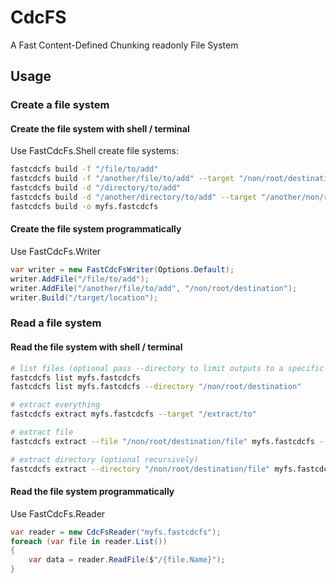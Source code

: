 # CdcFS

A Fast Content-Defined Chunking readonly File System

## Usage

### Create a file system

#### Create the file system with shell / terminal

Use FastCdcFs.Shell create file systems:

```bash
fastcdcfs build -f "/file/to/add"
fastcdcfs build -f "/another/file/to/add" --target "/non/root/destination"
fastcdcfs build -d "/directory/to/add"
fastcdcfs build -d "/another/directory/to/add" --target "/another/non/root/destination" --recursive
fastcdcfs build -o myfs.fastcdcfs
```
#### Create the file system programmatically

Use FastCdcFs.Writer

```csharp
var writer = new FastCdcFsWriter(Options.Default);
writer.AddFile("/file/to/add");
writer.AddFile("/another/file/to/add", "/non/root/destination");
writer.Build("/target/location");
```

### Read a file system

#### Read the file system with shell / terminal

```bash
# list files (optional pass --directory to limit outputs to a specific directory)
fastcdcfs list myfs.fastcdcfs
fastcdcfs list myfs.fastcdcfs --directory "/non/root/destination"

# extract everything
fastcdcfs extract myfs.fastcdcfs --target "/extract/to"

# extract file
fastcdcfs extract --file "/non/root/destination/file" myfs.fastcdcfs --target "/extract/to"

# extract directory (optional recursively)
fastcdcfs extract --directory "/non/root/destination/file" myfs.fastcdcfs --target "/extract/to"
```
#### Read the file system programmatically

Use FastCdcFs.Reader

```csharp
var reader = new CdcFsReader("myfs.fastcdcfs");
foreach (var file in reader.List())
{
    var data = reader.ReadFile($"/{file.Name}");
}
```